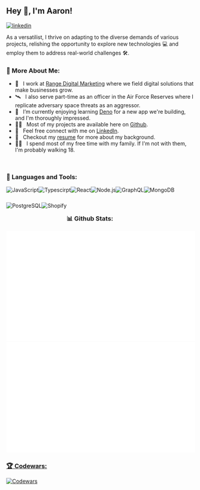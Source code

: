 ## Hey :wave:, I'm Aaron!

<a href='https://www.linkedin.com/in/aaron-rogers-37a668174/'><img alt="linkedin" src="https://user-images.githubusercontent.com/87159469/173919108-b4ec3a66-e502-4ba1-94d8-a2ac54740be4.svg" height='18px'/></a>

As a versatilist, I thrive on adapting to the diverse demands of various projects, relishing the opportunity to explore new technologies :computer: and employ them to address real-world challenges :hammer_and_wrench:.
<br/>
  
### :monocle_face: More About Me:

- :handshake: &nbsp; I work at [Range Digital Marketing](https://www.range-digital.com/) where we field digital solutions that make businesses grow.
- :artificial_satellite: &nbsp; I also serve part-time as an officer in the Air Force Reserves where I replicate adversary space threats as an aggressor.
- :seedling: &nbsp; I’m currently enjoying learning [Deno]([https://shopify.dev/](https://deno.com/)) for a new app we're building, and I'm thoroughly impressed.
- :man_technologist: &nbsp; Most of my projects are available here on [Github](https://github.com/aaron-r-rogers?tab=repositories).
- :link: &nbsp; Feel free connect with me on [LinkedIn](https://www.linkedin.com/in/aaron-rogers-37a668174/).
- :memo: &nbsp; Checkout my [resume](https://docs.google.com/document/d/1m2viDu0etkdeK-mtIujVCy7DMgEDkjQA4Z22JhzIs6w/edit?usp=sharing) for more about my background.
- :golfing_man: &nbsp; I spend most of my free time with my family. If I'm not with them, I'm probably walking 18.

<br>

### 🔨 Languages and Tools:
<a href="https://www.javascript.com/" target="_blank"> <img align="left" alt="JavaScript" height ="42px"  src="https://upload.wikimedia.org/wikipedia/commons/9/99/Unofficial_JavaScript_logo_2.svg"> </a>
<a href="https://www.typescriptlang.org/" target="_blank"><img align="left" alt="Typescirpt" height ="42px" src="https://upload.wikimedia.org/wikipedia/commons/4/4c/Typescript_logo_2020.svg"></a>
<a href="https://reactjs.org/" target="_blank"> <img align="left" alt="React" height ="42px" src="https://upload.wikimedia.org/wikipedia/commons/a/a7/React-icon.svg"></a>
<a href="https://nodejs.org" target="_blank"><img align="left" alt="Node.js" height ="42px" src="https://upload.wikimedia.org/wikipedia/commons/d/d9/Node.js_logo.svg"></a>
<a href="https://graphql.org/" target="_blank"> <img src="https://upload.wikimedia.org/wikipedia/commons/1/17/GraphQL_Logo.svg" align="left" alt="GraphQL" height='42px'/> </a>
<a href="https://www.mongodb.com/" target="_blank"> <img src="https://upload.wikimedia.org/wikipedia/commons/9/93/MongoDB_Logo.svg" align="left" alt="MongoDB" height='42px'/> </a>
<a href="https://www.postgresql.org/" target="_blank"> <img src="https://upload.wikimedia.org/wikipedia/commons/2/29/Postgresql_elephant.svg" align="left" alt="PostgreSQL" height='42px'/> </a>
<a href="https://shopify.dev/" target="_blank"><img align="left" alt="Shopify" height ="42px" src="https://upload.wikimedia.org/wikipedia/commons/thumb/0/0e/Shopify_logo_2018.svg/1200px-Shopify_logo_2018.svg.png"></a>

<br>
<br>
<br>

### :bar_chart: Github Stats:
<a href='https://github.com/aaron-r-rogers/github-stats-transparent'>
  
![Stats Overview](https://raw.githubusercontent.com/aaron-r-rogers/github-stats-transparent/output/generated/overview.svg)
![Most Used Languages](https://raw.githubusercontent.com/aaron-r-rogers/github-stats-transparent/output/generated/languages.svg)
 
### :trophy: Codewars:
[<img alt="Codewars" src="https://www.codewars.com/users/aaron-r-rogers/badges/large"/>](https://www.codewars.com/users/aaron-r-rogers)

</a>
